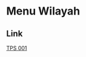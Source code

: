 # Menu Wilayah

## Link

[TPS 001](https://github.com/gigit-pemilu/pemilu-2024-96-papua-barat-daya/tree/main/pilpres/hitung-suara/sub/96-papua-barat-daya/sub/05-maybrat/sub/18-ayamaru-timur-selatan/sub/2005-mano/sub/001-tps)

